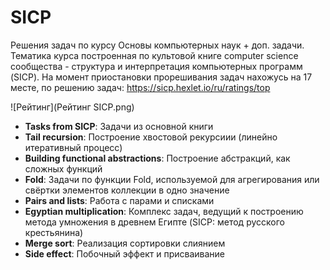 # SICP
Решения задач по курсу Основы компьютерных наук + доп. задачи. Тематика курса построенная по культовой книге computer science сообщества - структура и интерпретация компьютерных программ (SICP).
На момент приостановки прорешивания задач нахожусь на 17 месте, по решению задач:
https://sicp.hexlet.io/ru/ratings/top

![Рейтинг](Рейтинг SICP.png)

* __Tasks from SICP__: Задачи из основной книги
* __Tail recursion__: Построение хвостовой рекурсиии (линейно итеративный процесс)
* __Building functional abstractions__: Построение абстракций, как сложных функций
* __Fold__: Задачи по функции Fold, используемой для агрегирования или свёртки элементов коллекции в одно значение
* __Pairs and lists__: Работа с парами и списками
* __Egyptian multiplication__: Комплекс задач, ведущий к построению метода умножения в древнем Египте (SICP: метод русского крестьянина)
* __Merge sort__: Реализация сортировки слиянием
* __Side effect__: Побочный эффект и присваивание
